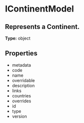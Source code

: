 # IContinentModel

## Represents a Continent.

**Type:** object

## Properties
* metadata
* code
* name
* overridable
* description
* links
* countries
* overrides
* id
* type
* version
